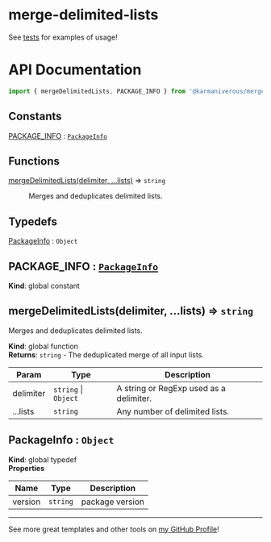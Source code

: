 # merge-delimited-lists

See [tests](/src/export/mergeDelimitedLists/mergeDelimitedLists.test.mjs) for examples of
usage!

# API Documentation

```js
import { mergeDelimitedLists, PACKAGE_INFO } from '@karmaniverous/merge-delimited-lists`;
```

## Constants

<dl>
<dt><a href="#PACKAGE_INFO">PACKAGE_INFO</a> : <code><a href="#PackageInfo">PackageInfo</a></code></dt>
<dd></dd>
</dl>

## Functions

<dl>
<dt><a href="#mergeDelimitedLists">mergeDelimitedLists(delimiter, ...lists)</a> ⇒ <code>string</code></dt>
<dd><p>Merges and deduplicates delimited lists.</p>
</dd>
</dl>

## Typedefs

<dl>
<dt><a href="#PackageInfo">PackageInfo</a> : <code>Object</code></dt>
<dd></dd>
</dl>

<a name="PACKAGE_INFO"></a>

## PACKAGE\_INFO : [<code>PackageInfo</code>](#PackageInfo)
**Kind**: global constant  
<a name="mergeDelimitedLists"></a>

## mergeDelimitedLists(delimiter, ...lists) ⇒ <code>string</code>
Merges and deduplicates delimited lists.

**Kind**: global function  
**Returns**: <code>string</code> - The deduplicated merge of all input lists.  

| Param | Type | Description |
| --- | --- | --- |
| delimiter | <code>string</code> \| <code>Object</code> | A string or RegExp used as a delimiter. |
| ...lists | <code>string</code> | Any number of delimited lists. |

<a name="PackageInfo"></a>

## PackageInfo : <code>Object</code>
**Kind**: global typedef  
**Properties**

| Name | Type | Description |
| --- | --- | --- |
| version | <code>string</code> | package version |


---

See more great templates and other tools on
[my GitHub Profile](https://github.com/karmaniverous)!
